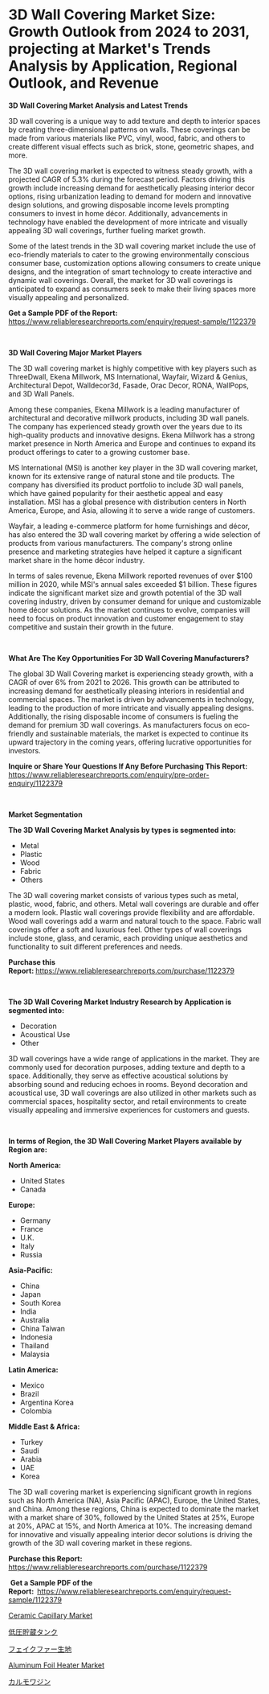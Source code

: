 <p><h1>3D Wall Covering Market Size: Growth Outlook from 2024 to 2031, projecting at Market's Trends Analysis by Application, Regional Outlook, and Revenue</h1></p><p><strong>3D Wall Covering Market Analysis and Latest Trends</strong></p>
<p><p>3D wall covering is a unique way to add texture and depth to interior spaces by creating three-dimensional patterns on walls. These coverings can be made from various materials like PVC, vinyl, wood, fabric, and others to create different visual effects such as brick, stone, geometric shapes, and more.</p><p>The 3D wall covering market is expected to witness steady growth, with a projected CAGR of 5.3% during the forecast period. Factors driving this growth include increasing demand for aesthetically pleasing interior decor options, rising urbanization leading to demand for modern and innovative design solutions, and growing disposable income levels prompting consumers to invest in home décor. Additionally, advancements in technology have enabled the development of more intricate and visually appealing 3D wall coverings, further fueling market growth.</p><p>Some of the latest trends in the 3D wall covering market include the use of eco-friendly materials to cater to the growing environmentally conscious consumer base, customization options allowing consumers to create unique designs, and the integration of smart technology to create interactive and dynamic wall coverings. Overall, the market for 3D wall coverings is anticipated to expand as consumers seek to make their living spaces more visually appealing and personalized.</p></p>
<p><strong>Get a Sample PDF of the Report:&nbsp;</strong> <a href="https://www.reliableresearchreports.com/enquiry/request-sample/1122379">https://www.reliableresearchreports.com/enquiry/request-sample/1122379</a></p>
<p>&nbsp;</p>
<p><strong>3D Wall Covering Major Market Players</strong></p>
<p><p>The 3D wall covering market is highly competitive with key players such as ThreeDwall, Ekena Millwork, MS International, Wayfair, Wizard & Genius, Architectural Depot, Walldecor3d, Fasade, Orac Decor, RONA, WallPops, and 3D Wall Panels. </p><p>Among these companies, Ekena Millwork is a leading manufacturer of architectural and decorative millwork products, including 3D wall panels. The company has experienced steady growth over the years due to its high-quality products and innovative designs. Ekena Millwork has a strong market presence in North America and Europe and continues to expand its product offerings to cater to a growing customer base.</p><p>MS International (MSI) is another key player in the 3D wall covering market, known for its extensive range of natural stone and tile products. The company has diversified its product portfolio to include 3D wall panels, which have gained popularity for their aesthetic appeal and easy installation. MSI has a global presence with distribution centers in North America, Europe, and Asia, allowing it to serve a wide range of customers.</p><p>Wayfair, a leading e-commerce platform for home furnishings and décor, has also entered the 3D wall covering market by offering a wide selection of products from various manufacturers. The company's strong online presence and marketing strategies have helped it capture a significant market share in the home décor industry.</p><p>In terms of sales revenue, Ekena Millwork reported revenues of over $100 million in 2020, while MSI's annual sales exceeded $1 billion. These figures indicate the significant market size and growth potential of the 3D wall covering industry, driven by consumer demand for unique and customizable home décor solutions. As the market continues to evolve, companies will need to focus on product innovation and customer engagement to stay competitive and sustain their growth in the future.</p></p>
<p>&nbsp;</p>
<p><strong>What Are The Key Opportunities For 3D Wall Covering Manufacturers?</strong></p>
<p><p>The global 3D Wall Covering market is experiencing steady growth, with a CAGR of over 6% from 2021 to 2026. This growth can be attributed to increasing demand for aesthetically pleasing interiors in residential and commercial spaces. The market is driven by advancements in technology, leading to the production of more intricate and visually appealing designs. Additionally, the rising disposable income of consumers is fueling the demand for premium 3D wall coverings. As manufacturers focus on eco-friendly and sustainable materials, the market is expected to continue its upward trajectory in the coming years, offering lucrative opportunities for investors.</p></p>
<p><strong>Inquire or Share Your Questions If Any Before Purchasing This Report:</strong> <a href="https://www.reliableresearchreports.com/enquiry/pre-order-enquiry/1122379">https://www.reliableresearchreports.com/enquiry/pre-order-enquiry/1122379</a></p>
<p>&nbsp;</p>
<p><strong>Market Segmentation</strong></p>
<p><strong>The 3D Wall Covering Market Analysis by types is segmented into:</strong></p>
<p><ul><li>Metal</li><li>Plastic</li><li>Wood</li><li>Fabric</li><li>Others</li></ul></p>
<p><p>The 3D wall covering market consists of various types such as metal, plastic, wood, fabric, and others. Metal wall coverings are durable and offer a modern look. Plastic wall coverings provide flexibility and are affordable. Wood wall coverings add a warm and natural touch to the space. Fabric wall coverings offer a soft and luxurious feel. Other types of wall coverings include stone, glass, and ceramic, each providing unique aesthetics and functionality to suit different preferences and needs.</p></p>
<p><strong>Purchase this Report:&nbsp;</strong><a href="https://www.reliableresearchreports.com/purchase/1122379">https://www.reliableresearchreports.com/purchase/1122379</a></p>
<p>&nbsp;</p>
<p><strong>The 3D Wall Covering Market Industry Research by Application is segmented into:</strong></p>
<p><ul><li>Decoration</li><li>Acoustical Use</li><li>Other</li></ul></p>
<p><p>3D wall coverings have a wide range of applications in the market. They are commonly used for decoration purposes, adding texture and depth to a space. Additionally, they serve as effective acoustical solutions by absorbing sound and reducing echoes in rooms. Beyond decoration and acoustical use, 3D wall coverings are also utilized in other markets such as commercial spaces, hospitality sector, and retail environments to create visually appealing and immersive experiences for customers and guests.</p></p>
<p>&nbsp;</p>
<p><strong>In terms of Region, the 3D Wall Covering Market Players available by Region are:</strong></p>
<p>
    <p> <strong> North America: </strong>
        <ul>
            <li>United States</li>
            <li>Canada</li>
        </ul>
        </p> 
    <p> <strong> Europe: </strong>
        <ul>
            <li>Germany</li>
            <li>France</li>
            <li>U.K.</li>
            <li>Italy</li>
            <li>Russia</li>
        </ul>
        </p> 
    <p> <strong> Asia-Pacific: </strong>
        <ul>
            <li>China</li>
            <li>Japan</li>
            <li>South Korea</li>
            <li>India</li>
            <li>Australia</li>
            <li>China Taiwan</li>
            <li>Indonesia</li>
            <li>Thailand</li>
            <li>Malaysia</li>
        </ul>
        </p> 
    <p> <strong> Latin America: </strong>
        <ul>
            <li>Mexico</li>
            <li>Brazil</li>
            <li>Argentina Korea</li>
            <li>Colombia</li>
        </ul>
        </p> 
    <p> <strong> Middle East & Africa: </strong>
        <ul>
            <li>Turkey</li>
            <li>Saudi</li>
            <li>Arabia</li>
            <li>UAE</li>
            <li>Korea</li>
        </ul>
    </p>
    </p>
<p><p>The 3D wall covering market is experiencing significant growth in regions such as North America (NA), Asia Pacific (APAC), Europe, the United States, and China. Among these regions, China is expected to dominate the market with a market share of 30%, followed by the United States at 25%, Europe at 20%, APAC at 15%, and North America at 10%. The increasing demand for innovative and visually appealing interior decor solutions is driving the growth of the 3D wall covering market in these regions.</p></p>
<p><strong>Purchase this Report: </strong><a href="https://www.reliableresearchreports.com/purchase/1122379">https://www.reliableresearchreports.com/purchase/1122379</a></p>
<p>&nbsp;<strong>Get a Sample PDF of the Report:&nbsp;&nbsp;</strong><a href="https://www.reliableresearchreports.com/enquiry/request-sample/1122379">https://www.reliableresearchreports.com/enquiry/request-sample/1122379</a></p>
<p><strong></strong></p>
<p><p><a href="https://github.com/lubmix/Market-Research-Report-List-1/blob/main/ceramic-capillary-market.md">Ceramic Capillary Market</a></p><p><a href="https://github.com/lrlmopnhwd79300/Market-Research-Report-List-1/blob/main/85838365445.md">低圧貯蔵タンク</a></p><p><a href="https://github.com/EstelWisozk1/Market-Research-Report-List-1/blob/main/73173095446.md">フェイクファー生地</a></p><p><a href="https://github.com/Hazelklievgspy6vdcsmu106w/Market-Research-Report-List-1/blob/main/aluminum-foil-heater-market.md">Aluminum Foil Heater Market</a></p><p><a href="https://medium.com/@melliestracke2023/%E3%82%AB%E3%83%BC%E3%83%A2%E3%83%AF%E3%82%BC%E3%83%B3%E3%81%AE%E5%B8%82%E5%A0%B4%E8%AA%BF%E6%9F%BB%E3%83%AC%E3%83%9D%E3%83%BC%E3%83%88-%E3%81%9D%E3%81%AE%E6%AD%B4%E5%8F%B2%E3%81%A82031%E5%B9%B4%E3%81%8B%E3%82%892031%E5%B9%B4%E3%81%BE%E3%81%A7%E3%81%AE%E4%BA%88%E6%B8%AC-0dc93212adc9">カルモワジン</a></p></p>